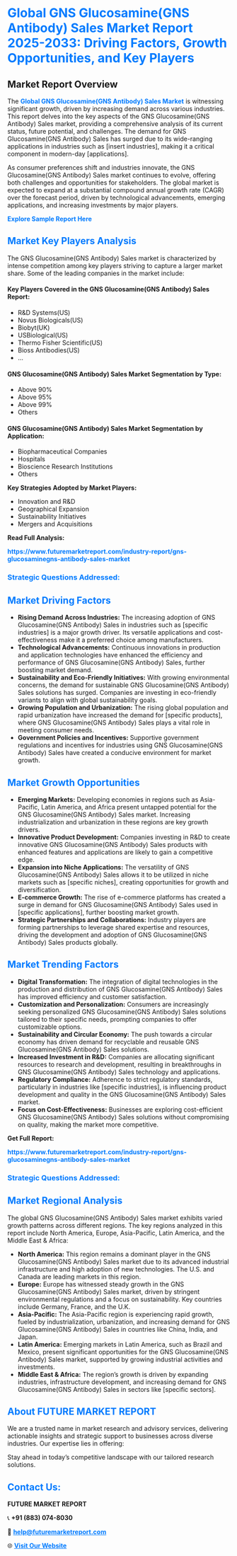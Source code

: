 <h1 style="color: #007BFF;">Global GNS Glucosamine(GNS Antibody) Sales Market Report 2025-2033: Driving Factors, Growth Opportunities, and Key Players</h1>

<section id="overview">
<h2>Market Report Overview</h2>
<p>The <a href="https://www.futuremarketreport.com/industry-report/gns-glucosaminegns-antibody-sales-market" style="color: #007BFF; text-decoration: none;"><strong>Global GNS Glucosamine(GNS Antibody) Sales Market</strong></a> is witnessing significant growth, driven by increasing demand across various industries. This report delves into the key aspects of the GNS Glucosamine(GNS Antibody) Sales market, providing a comprehensive analysis of its current status, future potential, and challenges. The demand for GNS Glucosamine(GNS Antibody) Sales has surged due to its wide-ranging applications in industries such as [insert industries], making it a critical component in modern-day [applications].</p>
<p>As consumer preferences shift and industries innovate, the GNS Glucosamine(GNS Antibody) Sales market continues to evolve, offering both challenges and opportunities for stakeholders. The global market is expected to expand at a substantial compound annual growth rate (CAGR) over the forecast period, driven by technological advancements, emerging applications, and increasing investments by major players.</p>
</section>

<section id="overview">
<p><a href="https://www.futuremarketreport.com/request-sample/reportId=109101" style="color: #007BFF; text-decoration: none;"><strong>Explore Sample Report Here</strong></a></p>
</section>

<section id="key-players">
<h2 style="color: #007BFF;">Market Key Players Analysis</h2>
<p>The GNS Glucosamine(GNS Antibody) Sales market is characterized by intense competition among key players striving to capture a larger market share. Some of the leading companies in the market include:</p>
<h4>Key Players Covered in the GNS Glucosamine(GNS Antibody) Sales Report:</h4>
<ul><li>R&amp;D Systems(US)</li><li>Novus Biologicals(US)</li><li>Biobyt(UK)</li><li>USBiological(US)</li><li>Thermo Fisher Scientific(US)</li><li>Bioss Antibodies(US)</li><li>...</li></ul>
<h4>GNS Glucosamine(GNS Antibody) Sales Market Segmentation by Type:</h4>
<ul><li>Above 90%</li><li>Above 95%</li><li>Above 99%</li><li>Others</li></ul>

<h4>GNS Glucosamine(GNS Antibody) Sales Market Segmentation by Application:</h4>
<ul><li>Biopharmaceutical Companies</li><li>Hospitals</li><li>Bioscience Research Institutions</li><li>Others</li></ul>
<p><strong>Key Strategies Adopted by Market Players:</strong></p>
<ul>
<li>Innovation and R&D</li>
<li>Geographical Expansion</li>
<li>Sustainability Initiatives</li>
<li>Mergers and Acquisitions</li>
</ul>
</section>

<section>
<p><strong>Read Full Analysis: </strong></p><a href="https://www.futuremarketreport.com/industry-report/gns-glucosaminegns-antibody-sales-market" style="color: #007BFF; text-decoration: none;"><strong>https://www.futuremarketreport.com/industry-report/gns-glucosaminegns-antibody-sales-market</strong></a>
<h3 style="color: #007BFF;">Strategic Questions Addressed:</h3>
</section>

<section id="driving-factors">
<h2 style="color: #007BFF;">Market Driving Factors</h2>
<ul>
<li><strong>Rising Demand Across Industries:</strong> The increasing adoption of GNS Glucosamine(GNS Antibody) Sales in industries such as [specific industries] is a major growth driver. Its versatile applications and cost-effectiveness make it a preferred choice among manufacturers.</li>
<li><strong>Technological Advancements:</strong> Continuous innovations in production and application technologies have enhanced the efficiency and performance of GNS Glucosamine(GNS Antibody) Sales, further boosting market demand.</li>
<li><strong>Sustainability and Eco-Friendly Initiatives:</strong> With growing environmental concerns, the demand for sustainable GNS Glucosamine(GNS Antibody) Sales solutions has surged. Companies are investing in eco-friendly variants to align with global sustainability goals.</li>
<li><strong>Growing Population and Urbanization:</strong> The rising global population and rapid urbanization have increased the demand for [specific products], where GNS Glucosamine(GNS Antibody) Sales plays a vital role in meeting consumer needs.</li>
<li><strong>Government Policies and Incentives:</strong> Supportive government regulations and incentives for industries using GNS Glucosamine(GNS Antibody) Sales have created a conducive environment for market growth.</li>
</ul>
</section>

<section id="growth-opportunities">
<h2 style="color: #007BFF;">Market Growth Opportunities</h2>
<ul>
<li><strong>Emerging Markets:</strong> Developing economies in regions such as Asia-Pacific, Latin America, and Africa present untapped potential for the GNS Glucosamine(GNS Antibody) Sales market. Increasing industrialization and urbanization in these regions are key growth drivers.</li>
<li><strong>Innovative Product Development:</strong> Companies investing in R&D to create innovative GNS Glucosamine(GNS Antibody) Sales products with enhanced features and applications are likely to gain a competitive edge.</li>
<li><strong>Expansion into Niche Applications:</strong> The versatility of GNS Glucosamine(GNS Antibody) Sales allows it to be utilized in niche markets such as [specific niches], creating opportunities for growth and diversification.</li>
<li><strong>E-commerce Growth:</strong> The rise of e-commerce platforms has created a surge in demand for GNS Glucosamine(GNS Antibody) Sales used in [specific applications], further boosting market growth.</li>
<li><strong>Strategic Partnerships and Collaborations:</strong> Industry players are forming partnerships to leverage shared expertise and resources, driving the development and adoption of GNS Glucosamine(GNS Antibody) Sales products globally.</li>
</ul>
</section>

<section id="trending-factors">
<h2 style="color: #007BFF;">Market Trending Factors</h2>
<ul>
<li><strong>Digital Transformation:</strong> The integration of digital technologies in the production and distribution of GNS Glucosamine(GNS Antibody) Sales has improved efficiency and customer satisfaction.</li>
<li><strong>Customization and Personalization:</strong> Consumers are increasingly seeking personalized GNS Glucosamine(GNS Antibody) Sales solutions tailored to their specific needs, prompting companies to offer customizable options.</li>
<li><strong>Sustainability and Circular Economy:</strong> The push towards a circular economy has driven demand for recyclable and reusable GNS Glucosamine(GNS Antibody) Sales solutions.</li>
<li><strong>Increased Investment in R&D:</strong> Companies are allocating significant resources to research and development, resulting in breakthroughs in GNS Glucosamine(GNS Antibody) Sales technology and applications.</li>
<li><strong>Regulatory Compliance:</strong> Adherence to strict regulatory standards, particularly in industries like [specific industries], is influencing product development and quality in the GNS Glucosamine(GNS Antibody) Sales market.</li>
<li><strong>Focus on Cost-Effectiveness:</strong> Businesses are exploring cost-efficient GNS Glucosamine(GNS Antibody) Sales solutions without compromising on quality, making the market more competitive.</li>
</ul>
</section>

<section>
<p><strong>Get Full Report: </strong></p><a href="https://www.futuremarketreport.com/industry-report/gns-glucosaminegns-antibody-sales-market" style="color: #007BFF; text-decoration: none;"><strong>https://www.futuremarketreport.com/industry-report/gns-glucosaminegns-antibody-sales-market</strong></a>
<h3 style="color: #007BFF;">Strategic Questions Addressed:</h3>
</section>


<section id="regional-analysis">
<h2 style="color: #007BFF;">Market Regional Analysis</h2>
<p>The global GNS Glucosamine(GNS Antibody) Sales market exhibits varied growth patterns across different regions. The key regions analyzed in this report include North America, Europe, Asia-Pacific, Latin America, and the Middle East & Africa:</p>
<ul>
<li><strong>North America:</strong> This region remains a dominant player in the GNS Glucosamine(GNS Antibody) Sales market due to its advanced industrial infrastructure and high adoption of new technologies. The U.S. and Canada are leading markets in this region.</li>
<li><strong>Europe:</strong> Europe has witnessed steady growth in the GNS Glucosamine(GNS Antibody) Sales market, driven by stringent environmental regulations and a focus on sustainability. Key countries include Germany, France, and the U.K.</li>
<li><strong>Asia-Pacific:</strong> The Asia-Pacific region is experiencing rapid growth, fueled by industrialization, urbanization, and increasing demand for GNS Glucosamine(GNS Antibody) Sales in countries like China, India, and Japan.</li>
<li><strong>Latin America:</strong> Emerging markets in Latin America, such as Brazil and Mexico, present significant opportunities for the GNS Glucosamine(GNS Antibody) Sales market, supported by growing industrial activities and investments.</li>
<li><strong>Middle East & Africa:</strong> The region’s growth is driven by expanding industries, infrastructure development, and increasing demand for GNS Glucosamine(GNS Antibody) Sales in sectors like [specific sectors].</li>
</ul>
</section>

<footer>
<h2 style="color: #007BFF;">About FUTURE MARKET REPORT</h2>
<p>We are a trusted name in market research and advisory services, delivering actionable insights and strategic support to businesses across diverse industries. Our expertise lies in offering:</p>

<p>Stay ahead in today’s competitive landscape with our tailored research solutions.</p>

<h2 style="color: #007BFF;">Contact Us:</h2>
<p><strong>FUTURE MARKET REPORT</strong></p>
<p>📞 <strong>+91 (883) 074-8030</strong></p>
<p>📧 <strong><a href="mailto:help@futuremarketreport.com" style="color: #007BFF;">help@futuremarketreport.com</a></strong></p>
<p>🌐 <strong><a href="https://www.futuremarketreport.com/" style="color: #007BFF;">Visit Our Website</a></strong></p>
</footer>